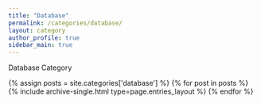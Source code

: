```yaml
---
title: "Database"
permalink: /categories/database/
layout: category
author_profile: true
sidebar_main: true
---
```


Database Category

{% assign posts = site.categories['database'] %}
{% for post in posts %} {% include archive-single.html type=page.entries_layout %} {% endfor %}